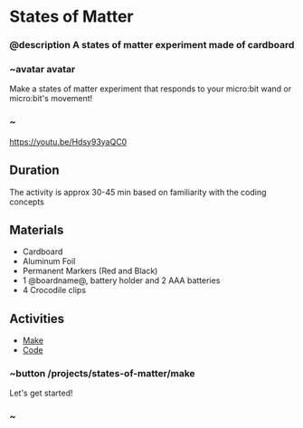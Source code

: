 
# States of Matter

### @description A states of matter experiment made of cardboard

### ~avatar avatar

Make a states of matter experiment that responds to your micro:bit wand or micro:bit's movement!

### ~

https://youtu.be/Hdsy93yaQC0

## Duration

The activity is approx 30-45 min based on familiarity with the coding concepts

## Materials

* Cardboard 
* Aluminum Foil
* Permanent Markers (Red and Black)
* 1 @boardname@, battery holder and 2 AAA batteries
* 4 Crocodile clips

## Activities

* [Make](/projects/states-of-matter/make)  
* [Code](/projects/states-of-matter/code)  

### ~button /projects/states-of-matter/make

Let's get started!

### ~
